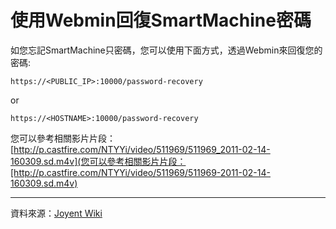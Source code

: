 使用Webmin回復SmartMachine密碼
===
如您忘記SmartMachine只密碼，您可以使用下面方式，透過Webmin來回復您的密碼:


```
https://<PUBLIC_IP>:10000/password-recovery
```

or

```
https://<HOSTNAME>:10000/password-recovery
```


您可以參考相關影片片段：[http://p.castfire.com/NTYYi/video/511969/511969_2011-02-14-160309.sd.m4v](您可以參考相關影片片段：[http://p.castfire.com/NTYYi/video/511969/511969-2011-02-14-160309.sd.m4v)



----
資料來源：[Joyent Wiki](http://wiki.joyent.com/display/www/Documentation+Home)
